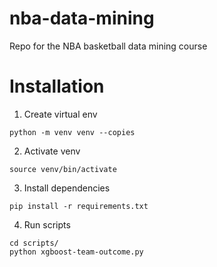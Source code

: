 # nba-data-mining
Repo for the NBA basketball data mining course

# Installation

1. Create virtual env
```
python -m venv venv --copies
```

2. Activate venv
```
source venv/bin/activate
```

3. Install dependencies
```
pip install -r requirements.txt
```

4. Run scripts
```
cd scripts/
python xgboost-team-outcome.py
```

